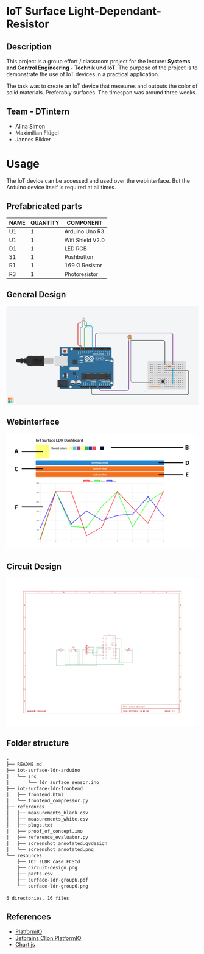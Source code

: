 # IoT Surface Light-Dependant-Resistor
## Description

This project is a group effort / classroom project for the lecture: **Systems and Control Engineering - Technik und IoT**. The purpose of the project is to demonstrate the use of IoT devices in a practical application.

The task was to create an IoT device that measures and outputs the color of solid materials. Preferably surfaces. The timespan was around three weeks. 

## Team - DTintern
- Alina Simon
- Maximilian Flügel 
- Jannes Bikker 

# Usage

The IoT device can be accessed and used over the webinterface. But the Arduino device itself is required at all times.

## Prefabricated parts

| NAME | QUANTITY | COMPONENT      |
|------|----------|----------------|
| U1   | 1        | Arduino Uno R3 |
| U1   | 1        | Wifi Shield V2.0|
| D1   | 1        | LED RGB        |
| S1   | 1        | Pushbutton     |
| R1   | 1        | 169 Ω Resistor |
| R3   | 1        | Photoresistor  |

## General Design
![Design](resources/surface-ldr-group6.png)

## Webinterface
![Webinterface](/references/screenshot_annotated.png)

## Circuit Design
![Circuit Design](/resources/circuit-design.png "MarineGEO logo")

## Folder structure

```
.
├── README.md
├── iot-surface-ldr-arduino
│   └── src
│       └── ldr_surface_sensor.ino
├── iot-surface-ldr-frontend
│   ├── frontend.html
│   └── frontend_compressor.py
├── references
│   ├── measurements_black.csv
│   ├── measurements_white.csv
│   ├── plugs.txt
│   ├── proof_of_concept.ino
│   ├── reference_evaluator.py
│   ├── screenshot_annotated.gvdesign
│   └── screenshot_annotated.png
└── resources
    ├── IOT_sLDR_case.FCStd
    ├── circuit-design.png
    ├── parts.csv
    ├── surface-ldr-group6.pdf
    └── surface-ldr-group6.png

6 directories, 16 files
```

## References

- [PlatformIO](https://platformio.org/)
- [Jetbrains Clion PlatformIO](https://www.jetbrains.com/help/clion/platformio.html)
- [Chart.js](https://www.chartjs.org/)